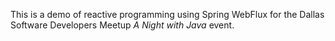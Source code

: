 This is a demo of reactive programming using Spring WebFlux for the Dallas Software Developers Meetup
*A Night with Java* event.